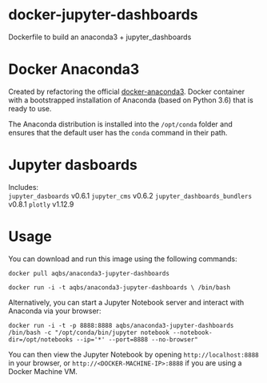 # docker-jupyter-dashboards
Dockerfile to build an anaconda3 + jupyter_dashboards

# Docker Anaconda3
Created by refactoring the official [docker-anaconda3](https://hub.docker.com/r/continuumio/anaconda3/). 
Docker container with a bootstrapped installation of Anaconda (based on Python 3.6) that is ready to use. 

The Anaconda distribution is installed into the `/opt/conda` folder and ensures that the default user has the `conda` command in their path.

# Jupyter dasboards 
Includes:  
`jupyter_dasboards` v0.6.1
`jupyter_cms` v0.6.2
`jupyter_dashboards_bundlers` v0.8.1
`plotly` v1.12.9

# Usage
You can download and run this image using the following commands:

`docker pull aqbs/anaconda3-jupyter-dashboards` 

`docker run -i -t aqbs/anaconda3-jupyter-dashboards \ /bin/bash`

Alternatively, you can start a Jupyter Notebook server and interact with Anaconda via your browser:

    docker run -i -t -p 8888:8888 aqbs/anaconda3-jupyter-dashboards /bin/bash -c "/opt/conda/bin/jupyter notebook --notebook-dir=/opt/notebooks --ip='*' --port=8888 --no-browser"

You can then view the Jupyter Notebook by opening `http://localhost:8888` in your browser, or `http://<DOCKER-MACHINE-IP>:8888` if you are using a Docker Machine VM. 
